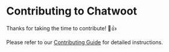 # Contributing to Chatwoot

Thanks for taking the time to contribute! :tada::+1:

Please refer to our [Contributing Guide](https://www.chatwoot.com/docs/contributing-guide) for detailed instructions. 
